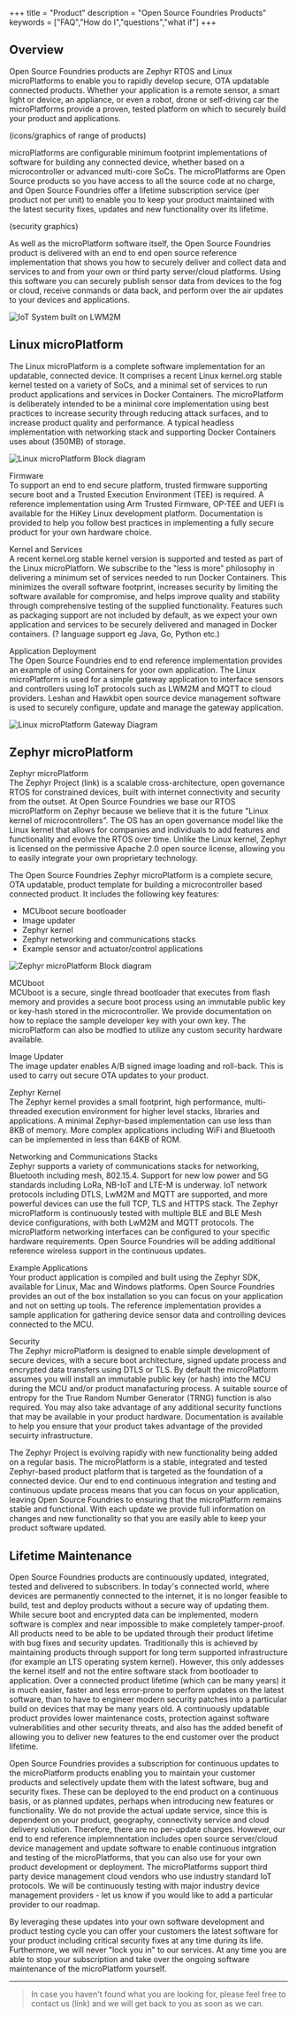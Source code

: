 +++
title = "Product"
description = "Open Source Foundries Products"
keywords = ["FAQ","How do I","questions","what if"]
+++

## Overview
Open Source Foundries products are Zephyr RTOS and Linux microPlatforms to enable you to rapidly develop secure, OTA updatable connected products. Whether your application is a remote sensor, a smart light or device, an appliance, or even a robot, drone or self-driving car the microPlatforms provide a proven, tested platform on which to securely build your product and applications.

(icons/graphics of range of products)

microPlatforms are configurable minimum footprint implementations of software for building any connected device, whether based on a microcontroller or advanced multi-core SoCs. The microPlatforms are Open Source products so you have access to all the source code at no charge, and Open Source Foundries offer a lifetime subscription service (per product not per unit) to enable you to keep your product maintained with the latest security fixes, updates and new functionality over its lifetime.

(security graphics)

As well as the microPlatform software itself, the Open Source Foundries product is delivered with an end to end open source reference implementation that shows you how to securely deliver and collect data and services to and from your own or third party server/cloud platforms. Using this software you can securely publish sensor data from devices to the fog or cloud, receive conmands or data back, and perform over the air updates to your devices and applications.

 ![IoT System built on LWM2M](../img/lwm2m-system.png)

## Linux microPlatform
The Linux microPlatform is a complete software implementation for an updatable, connected device. It comprises a recent Linux kernel.org stable kernel tested on a variety of SoCs, and a minimal set of services to run product applications and services in Docker Containers.  The microPlatform is deliberately intended to be a minimal core implementation using best practices to increase security through reducing attack surfaces, and to increase product quality and performance. A typical headless implementation with networking stack and supporting Docker Containers uses about (350MB) of storage.

![Linux microPlatform Block diagram](../img/linux-blockdiagram.png)


Firmware<br>
To support an end to end secure platform, trusted firmware supporting secure boot and a Trusted Execution Environment (TEE) is required. A reference implementation using Arm Trusted Firmware, OP-TEE and UEFI is available for the HiKey Linux development platform. Documentation is provided to help you follow best practices in implementing a fully secure product for your own hardware choice.

Kernel and Services<br>
A recent kernel.org stable kernel version is supported and tested as part of the Linux microPlatforn. We subscribe to the "less is more" philosophy in delivering a minimum set of services needed to run Docker Containers. This minimizes the overall software footprint, increases security by limiting the software available for compromise, and helps improve quality and stability through comprehensive testing of the supplied functionality. Features such as packaging support are not included by default, as we expect your own application and services to be securely delivered and managed in Docker containers. (? language support eg Java, Go, Python etc.)

Application Deployment<br>
The Open Source Foundries end to end reference implementation provides an example of using Containers for yoor own application. The Linux microPlatform is used for a simple gateway application to interface sensors and controllers using IoT protocols such as LWM2M and MQTT to cloud providers. Leshan and Hawkbit open source device management software is used to securely configure, update and manage the gateway application.

![Linux microPlatform Gateway Diagram](../img/lmp-gateway.png)

## Zephyr microPlatform
Zephyr microPlatform<br>
The Zephyr Project (link) is a scalable cross-architecture, open governance RTOS for constrained devices, built with internet connectivity and security from the outset. At Open Source Foundries we base our RTOS microPlatform on Zephyr because we believe that it is the future "Linux kernel of microcontrollers". The OS has an open governance model like the Linux kernel that allows for companies and individuals to add features and functionality and evolve the RTOS over time. Unlike the Linux kernel, Zephyr is licensed on the permissive Apache 2.0 open source license, allowing you to easily integrate your own proprietary technology.

The Open Source Foundries Zephyr microPlatform is a complete secure, OTA updatable, product template for building a microcontroller based connected product. It includes the following key features:

* MCUboot secure bootloader
* Image updater
* Zephyr kernel
* Zephyr networking and communications stacks
* Example sensor and actuator/control applications

![Zephyr microPlatform Block diagram](../img/zephyr-blockdiagram.png)

MCUboot<br>
MCUboot is a secure, single thread bootloader that executes from flash memory and provides a secure boot process using an immutable public key or key-hash stored in the microcontroller. We provide documentation on how to replace the sample developer key with your own key. The microPlatform can also be modfied to utilize any custom security hardware available.

Image Updater<br>
The image updater enables A/B signed image loading and roll-back. This is used to carry out secure OTA updates to your product.

Zephyr Kernel<br>
The Zephyr kernel provides a small footprint, high performance, multi-threaded execution environment for higher level stacks, libraries and applications. A minimal Zephyr-based implementation can use less than 8KB of memory. More complex applications including WiFi and Bluetooth can be implemented in less than 64KB of ROM.

Networking and Communications Stacks<br>
Zephyr supports a variety of communications stacks for networking, Bluetooth including mesh, 802.15.4. Support for new low power and 5G standards including LoRa, NB-IoT and LTE-M is underway. IoT network protocols including DTLS, LwM2M and MQTT are supported, and more powerful devices can use the full TCP, TLS and HTTPS stack. The Zephyr microPlatform is continuously tested with multiple BLE and BLE Mesh device configurations, with both LwM2M and MQTT protocols. The microPlatform networking interfaces can be configured to your specific hardware requirements. Open Source Foundries will be adding additional reference wireless support in the continuous updates.

Example Applications<br>
Your product application is compiled and built using the Zephyr SDK, available for Linux, Mac and Windows platforms. Open Source Foundries provides an out of the box installation so you can focus on your application and not on setting up tools. The reference implementation provides a sample application for gathering device sensor data and controlling devices connected to the MCU.

Security<br>
The Zephyr microPlatform is designed to enable simple development of secure devices, with a secure boot architecture, signed update process and encrypted data transfers using DTLS or TLS. By default the microPlatform assumes you will install an immutable public key (or hash) into the MCU during the MCU and/or product manafacturing process. A suitable source of entropy for the True Random Number Generator (TRNG) function is also required. You may also take advantage of any additional security functions that may be available in your product hardware. Documentation is available to help you ensure that your product takes advantage of the provided secuirty infrastructure.

The Zephyr Project is evolving rapidly with new functionality being added on a regular basis. The microPlatform is a stable, integrated and tested Zephyr-based product platform that is targeted as the foundation of a connected device. Our end to end continuous integration and testing and continuous update process means that you can focus on your application, leaving Open Source Foundries to ensuring that the microPlatform remains stable and functional. With each update we provide full information on changes and new functionality so that you are easily able to keep your product software updated.

## Lifetime Maintenance
Open Source Foundries products are continuously updated, integrated, tested and delivered to subscribers. In today's connected world, where devices are permanently connected to the internet, it is no longer feasible to build, test and deploy products without a secure way of updating them. While secure boot and encrypted data can be implemented, modern software is complex and near impossible to make completely tamper-proof. All products need to be able to be updated through their product lifetime with bug fixes and security updates. Traditionally this is achieved by maintaining products through support for long term supported infrastructure (for example an LTS operating system kernel). However, this only addesses the kernel itself and not the entire software stack from bootloader to application. Over a connected product lifetime (which can be many years) it is much easier, faster and less error-prone to perform updates on the latest software, than to have to engineer modern security patches into a particular build on devices that may be many years old. A continuously updatable product provides lower maintenance costs, protection against software vulnerabilities and other security threats, and also has the added benefit of allowing you to deliver new features to the end customer over the product lifetime.

Open Source Foundries provides a subscription for continuous updates to the microPlatform products enabling you to maintain your customer products and selectively update them with the latest software, bug and security fixes. These can be deployed to the end product on a continuous basis, or as planned updates, perhaps when introducing new features or functionality. We do not provide the actual update service, since this is dependent on your product, geography, connectivity service and cloud delivery solution. Therefore, there are no per-update charges. However, our end to end reference implemnentation includes open source server/cloud device management and update software to enable continuous intgration and testing of the microPlatforms, that you can also use for your own product development or deployment. The microPlatforms support third party device management cloud vendors who use industry standard IoT protocols. We will be continuously testing with major industry device management providers - let us know if you would like to add a particular provider to our roadmap.

By leveraging these updates into your own software development and product testing cycle you can offer your customers the latest software for your product including critical security fixes at any time during its life. Furthermore, we will never "lock you in" to our services. At any time you are able to stop your subscription and take over the ongoing software maintenance of the microPlatform yourself.

---

> In case you haven't found what you are looking for, please feel free to contact us (link) and we will get back to you as soon as we can.
